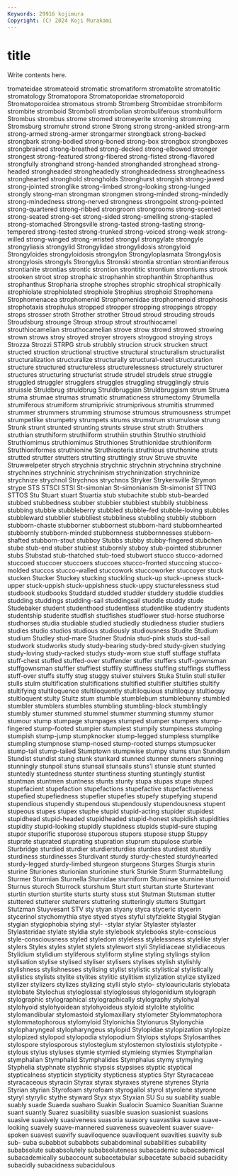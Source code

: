 ```yaml
---
Keywords: 29916 kojimura
Copyright: (C) 2024 Koji Murakami
---
```


# title

Write contents here.



tromateidae stromateoid stromatic
stromatiform stromatolite stromatolitic stromatology Stromatopora Stromatoporidae stromatoporoid Stromatoporoidea stromatous stromb
Stromberg Strombidae strombiform strombite stromboid Stromboli strombolian strombuliferous strombuliform Strombus
strombus strome stromed stromeyerite stroming stromming Stromsburg stromuhr strond strone
Strong strong strong-ankled strong-arm strong-armed strong-armer strongarmer strongback strong-backed strongbark
strong-bodied strong-boned strong-box strongbox strongboxes strongbrained strong-breathed strong-decked strong-elbowed stronger
strongest strong-featured strong-fibered strong-fisted strong-flavored strongfully stronghand strong-handed stronghanded stronghead
strong-headed strongheaded strongheadedly strongheadedness strongheadness stronghearted stronghold strongholds Stronghurst strongish
strong-jawed strong-jointed stronglike strong-limbed strong-looking strong-lunged strongly strong-man strongman strongmen
strong-minded strong-mindedly strong-mindedness strong-nerved strongness strongpoint strong-pointed strong-quartered strong-ribbed strongroom
strongrooms strong-scented strong-seated strong-set strong-sided strong-smelling strong-stapled strong-stomached Strongsville strong-tasted
strong-tasting strong-tempered strong-tested strong-trunked strong-voiced strong-weak strong-willed strong-winged strong-wristed strongyl
strongylate strongyle strongyliasis strongylid Strongylidae strongylidosis strongyloid Strongyloides strongyloidosis strongylon
Strongyloplasmata Strongylosis strongylosis strongyls Strongylus Stronski strontia strontian strontianiferous strontianite
strontias strontic strontion strontitic strontium strontiums strook strooken stroot strop
strophaic strophanhin strophanthin Strophanthus strophanthus Stropharia strophe strophes strophic strophical
strophically strophiolate strophiolated strophiole Strophius strophoid Strophomena Strophomenacea strophomenid Strophomenidae
strophomenoid strophosis strophotaxis strophulus stropped stropper stropping stroppings stroppy strops
strosser stroth Strother strother Stroud stroud strouding strouds Stroudsburg strounge
Stroup stroup strout strouthiocamel strouthiocamelian strouthocamelian strove strow strowd strowed
strowing strown strows stroy stroyed stroyer stroyers stroygood stroying stroys
Strozza Strozzi STRPG strub strubbly strucion struck strucken struct structed
struction structional structive structural structuralism structuralist structuralization structuralize structurally structural-steel
structuration structure structured structureless structurelessness structurely structurer structures structuring structurist
strude strudel strudels strue struggle struggled struggler strugglers struggles struggling
strugglingly struis struissle Struldbrug struldbrug Struldbruggian Struldbruggism strum Struma struma
strumae strumas strumatic strumaticness strumectomy Strumella strumiferous strumiform strumiprivic strumiprivous
strumitis strummed strummer strummers strumming strumose strumous strumousness strumpet strumpetlike
strumpetry strumpets strums strumstrum strumulose strung Strunk strunt strunted strunting
strunts struse strut struth Struthers struthian struthiform struthiiform struthiin struthin
Struthio struthioid Struthiomimus struthiomimus Struthiones Struthionidae struthioniform Struthioniformes struthionine Struthiopteris
struthious struthonine struts strutted strutter strutters strutting struttingly struv Struve
struvite Struwwelpeter strych strychnia strychnic strychnin strychnina strychnine strychnines strychninic
strychninism strychninization strychninize strychnize strychnol Strychnos strychnos Stryker Strykersville Strymon
strype STS STSCI STSI St-simonian St-simonianism St-simonist STTNG STTOS Stu
Stuart stuart Stuartia stub stubachite stubb stub-bearded stubbed stubbedness stubber
stubbier stubbiest stubbily stubbiness stubbing stubble stubbleberry stubbled stubble-fed stubble-loving
stubbles stubbleward stubblier stubbliest stubbliness stubbling stubbly stubborn stubborn-chaste stubborner
stubbornest stubborn-hard stubbornhearted stubbornly stubborn-minded stubbornness stubbornnesses stubborn-shafted stubborn-stout stubboy
Stubbs stubby stubby-fingered stubchen stube stub-end stuber stubiest stubornly stuboy
stub-pointed stubrunner stubs Stubstad stub-thatched stub-toed stubwort stucco stucco-adorned stuccoed
stuccoer stuccoers stuccoes stucco-fronted stuccoing stucco-molded stuccos stucco-walled stuccowork stuccoworker
stuccoyer stuck stucken Stucker Stuckey stucking stuckling stuck-up stuck-upness stuck-upper
stuck-uppish stuck-uppishness stuck-uppy stucturelessness stud studbook studbooks Studdard studded studder
studdery studdie studdies studding studdings studding-sail studdingsail studdle studdy stude
Studebaker student studenthood studentless studentlike studentry students studentship studerite studfish
studfishes studflower stud-horse studhorse studhorses studia studiable studied studiedly studiedness
studier studiers studies studio studios studious studiously studiousness Studite Studium
studium Studley stud-mare Studner Studnia stud-pink studs stud-sail studwork studworks
study study-bearing study-bred study-given studying study-loving study-racked studys study-worn stue
stuff stuffage stuffata stuff-chest stuffed stuffed-over stuffender stuffer stuffers stuff-gownsman
stuffgownsman stuffier stuffiest stuffily stuffiness stuffing stuffings stuffless stuff-over stuffs
stuffy stug stuggy stuiver stuivers Stuka Stulin stull stuller stulls
stulm stultification stultifications stultified stultifier stultifies stultify stultifying stultiloquence stultiloquently
stultiloquious stultiloquy stultioquy stultloquent stulty Stultz stum stumble stumblebum stumblebunny
stumbled stumbler stumblers stumbles stumbling stumbling-block stumblingly stumbly stumer stummed
stummel stummer stumming stummy stumor stumour stump stumpage stumpages stumped
stumper stumpers stump-fingered stump-footed stumpier stumpiest stumpily stumpiness stumping stumpish
stump-jump stumpknocker stump-legged stumpless stumplike stumpling stumpnose stump-nosed stump-rooted stumps
stumpsucker stump-tail stump-tailed Stumptown stumpwise stumpy stums stun Stundism Stundist
stundist stung stunk stunkard stunned stunner stunners stunning stunningly stunpoll
stuns stunsail stunsails stuns'l stunsle stunt stunted stuntedly stuntedness stunter
stuntiness stunting stuntingly stuntist stuntman stuntmen stuntness stunts stunty stupa
stupas stupe stuped stupefacient stupefaction stupefactions stupefactive stupefactiveness stupefied stupefiedness
stupefier stupefies stupefy stupefying stupend stupendious stupendly stupendous stupendously stupendousness
stupent stupeous stupes stupex stuphe stupid stupid-acting stupider stupidest stupidhead
stupid-headed stupidheaded stupid-honest stupidish stupidities stupidity stupid-looking stupidly stupidness stupids
stupid-sure stuping stupor stuporific stuporose stuporous stupors stupose stupp Stuppy
stuprate stuprated stuprating stupration stuprum stupulose sturble Sturbridge sturdied sturdier
sturdiersturdies sturdies sturdiest sturdily sturdiness sturdinesses Sturdivant sturdy sturdy-chested sturdyhearted
sturdy-legged sturdy-limbed sturgeon sturgeons Sturges Sturgis sturin sturine Sturiones sturionian
sturionine sturk Sturkie Sturm Sturmabteilung Sturmer Sturmian Sturnella Sturnidae sturniform
Sturninae sturnine sturnoid Sturnus sturoch Sturrock sturshum Sturt sturt sturtan
sturte Sturtevant sturtin sturtion sturtite sturts sturty stuss stut Stutman
Stutsman stutter stuttered stutterer stutterers stuttering stutteringly stutters Stuttgart Stutzman
Stuyvesant STV sty styan styany styca styceric stycerin stycerinol stychomythia
stye styed styes styful styfziekte Stygial Stygian stygian stygiophobia stying
styl- -stylar stylar Stylaster stylaster Stylasteridae stylate styldia style stylebook
stylebooks style-conscious style-consciousness styled styledom styleless stylelessness stylelike styler stylers
Styles styles stylet stylets stylewort styli Stylidiaceae stylidiaceous Stylidium stylidium
styliferous styliform styline styling stylings stylion stylisation stylise stylised styliser
stylisers stylises stylish stylishly stylishness stylishnesses stylising stylist stylistic stylistical
stylistically stylistics stylists stylite stylites stylitic stylitism stylization stylize stylized
stylizer stylizers stylizes stylizing stylli stylo stylo- styloauricularis stylobata stylobate
Stylochus styloglossal styloglossus stylogonidium stylograph stylographic stylographical stylographically stylography stylohyal
stylohyoid stylohyoidean stylohyoideus styloid stylolite stylolitic stylomandibular stylomastoid stylomaxillary stylometer
Stylommatophora stylommatophorous stylomyloid Stylonichia Stylonurus Stylonychia stylopharyngeal stylopharyngeus stylopid Stylopidae
stylopization stylopize stylopized stylopod stylopodia stylopodium Stylops stylops Stylosanthes stylospore
stylosporous stylostegium stylostemon stylostixis stylotypite -stylous stylus styluses stymie stymied
stymieing stymies Stymphalian stymphalian Stymphalid Stymphalides Stymphalus stymy stymying Styphelia
styphnate styphnic stypsis stypsises styptic styptical stypticalness stypticin stypticity stypticness
styptics Styr Styracaceae styracaceous styracin Styrax styrax styraxes styrene styrenes
Styria Styrian styrian Styrofoam styrofoam styrogallol styrol styrolene styrone styryl
styrylic stythe styward Styx styx Styxian SU Su su suability
suable suably suade Suaeda suaharo Suakin Sualocin Suamico Suanitian Suanne
suant suantly Suarez suasibility suasible suasion suasionist suasions suasive suasively
suasiveness suasoria suasory suavastika suave suave-looking suavely suave-mannered suaveness suaveolent
suaver suave-spoken suavest suavify suaviloquence suaviloquent suavities suavity sub sub-
suba subabbot subabbots subabdominal subabilities subability subabsolute subabsolutely subabsoluteness subacademic
subacademical subacademically subaccount subacetabular subacetate subacid subacidity subacidly subacidness subacidulous
